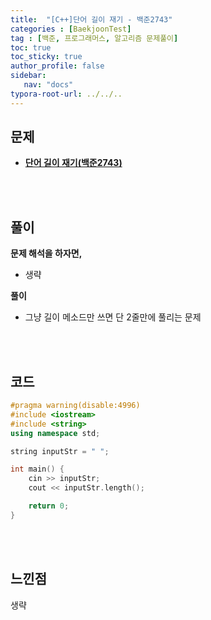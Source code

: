 ```yaml
---
title:  "[C++]단어 길이 재기 - 백준2743"
categories : [BaekjoonTest]
tag : [백준, 프로그래머스, 알고리즘 문제풀이]
toc: true
toc_sticky: true
author_profile: false
sidebar:
   nav: "docs"
typora-root-url: ../../..
---
```




## 문제

* **[단어 길이 재기(백준2743)](https://www.acmicpc.net/problem/2743)**

<br><br>

## 풀이

**문제 해석을 하자면,**

* 생략



**풀이**

* 그냥 길이 메소드만 쓰면 단 2줄만에 풀리는 문제
  




<br><br>

## 코드

```c++
#pragma warning(disable:4996)
#include <iostream>
#include <string>
using namespace std;

string inputStr = " ";

int main() {
	cin >> inputStr;
	cout << inputStr.length();

	return 0;
}

```

<br><br>

## 느낀점

생략
